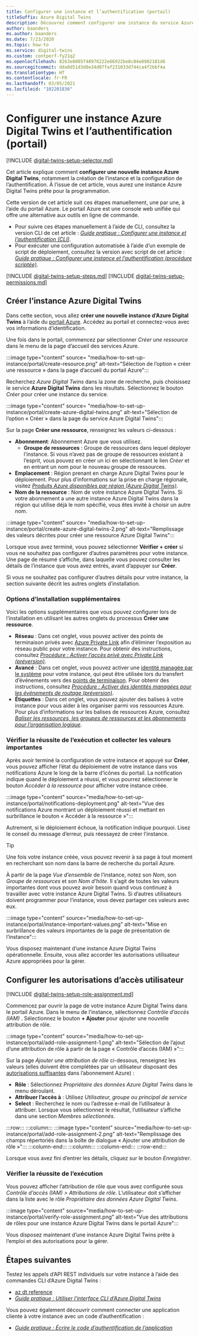 ```yaml
---
title: Configurer une instance et l’authentification (portail)
titleSuffix: Azure Digital Twins
description: Découvrez comment configurer une instance du service Azure Digital Twins à l’aide du portail Azure
author: baanders
ms.author: baanders
ms.date: 7/23/2020
ms.topic: how-to
ms.service: digital-twins
ms.custom: contperf-fy21q2
ms.openlocfilehash: 8263e0805f48976222e66922be8c04e0902101d6
ms.sourcegitcommit: dda0d51d3d0e34d07faf231033d744ca4f2bbf4a
ms.translationtype: HT
ms.contentlocale: fr-FR
ms.lasthandoff: 03/05/2021
ms.locfileid: "102201836"
---
```

# <a name="set-up-an-azure-digital-twins-instance-and-authentication-portal"></a>Configurer une instance Azure Digital Twins et l’authentification (portail)

[!INCLUDE [digital-twins-setup-selector.md](../../includes/digital-twins-setup-selector.md)]

Cet article explique comment **configurer une nouvelle instance Azure Digital Twins**, notamment la création de l’instance et la configuration de l’authentification. À l’issue de cet article, vous aurez une instance Azure Digital Twins prête pour la programmation.

Cette version de cet article suit ces étapes manuellement, une par une, à l’aide du portail Azure. Le portail Azure est une console web unifiée qui offre une alternative aux outils en ligne de commande.
* Pour suivre ces étapes manuellement à l’aide de CLI, consultez la version CLI de cet article : [*Guide pratique : Configurer une instance et l’authentification (CLI)*](how-to-set-up-instance-cli.md).
* Pour exécuter une configuration automatisée à l’aide d’un exemple de script de déploiement, consultez la version avec script de cet article : [*Guide pratique : Configurer une instance et l’authentification (procédure scriptée)*](how-to-set-up-instance-scripted.md).

[!INCLUDE [digital-twins-setup-steps.md](../../includes/digital-twins-setup-steps.md)]
[!INCLUDE [digital-twins-setup-permissions.md](../../includes/digital-twins-setup-permissions.md)]

## <a name="create-the-azure-digital-twins-instance"></a>Créer l’instance Azure Digital Twins

Dans cette section, vous allez **créer une nouvelle instance d’Azure Digital Twins** à l’aide du [portail Azure](https://ms.portal.azure.com/). Accédez au portail et connectez-vous avec vos informations d’identification.

Une fois dans le portail, commencez par sélectionner _Créer une ressource_ dans le menu de la page d’accueil des services Azure.

:::image type="content" source= "media/how-to-set-up-instance/portal/create-resource.png" alt-text="Sélection de l’option « créer une ressource » dans la page d’accueil du portail Azure":::

Recherchez *Azure Digital Twins* dans la zone de recherche, puis choisissez le service **Azure Digital Twins** dans les résultats. Sélectionnez le bouton _Créer_ pour créer une instance du service.

:::image type="content" source= "media/how-to-set-up-instance/portal/create-azure-digital-twins.png" alt-text="Sélection de l’option « Créer » dans la page du service Azure Digital Twins":::

Sur la page **Créer une ressource**, renseignez les valeurs ci-dessous :
* **Abonnement**: Abonnement Azure que vous utilisez.
  - **Groupe de ressources** : Groupe de ressources dans lequel déployer l’instance. Si vous n’avez pas de groupe de ressources existant à l’esprit, vous pouvez en créer un ici en sélectionnant le lien *Créer* et en entrant un nom pour le nouveau groupe de ressources.
* **Emplacement** : Région prenant en charge Azure Digital Twins pour le déploiement. Pour plus d’informations sur la prise en charge régionale, visitez [*Produits Azure disponibles par région (Azure Digital Twins)*](https://azure.microsoft.com/global-infrastructure/services/?products=digital-twins).
* **Nom de la ressource** : Nom de votre instance Azure Digital Twins. Si votre abonnement a une autre instance Azure Digital Twins dans la région qui utilise déjà le nom spécifié, vous êtes invité à choisir un autre nom.

:::image type="content" source= "media/how-to-set-up-instance/portal/create-azure-digital-twins-2.png" alt-text="Remplissage des valeurs décrites pour créer une ressource Azure Digital Twins":::

Lorsque vous avez terminé, vous pouvez sélectionner **Vérifier + créer** si vous ne souhaitez pas configurer d’autres paramètres pour votre instance. Une page de résumé s’affiche, dans laquelle vous pouvez consulter les détails de l’instance que vous avez entrés, avant d’appuyer sur **Créer**. 

Si vous ne souhaitez pas configurer d’autres détails pour votre instance, la section suivante décrit les autres onglets d’installation.

### <a name="additional-setup-options"></a>Options d’installation supplémentaires

Voici les options supplémentaires que vous pouvez configurer lors de l’installation en utilisant les autres onglets du processus **Créer une ressource**.

* **Réseau** : Dans cet onglet, vous pouvez activer des points de terminaison privés avec [Azure Private Link](../private-link/private-link-overview.md) afin d’éliminer l’exposition au réseau public pour votre instance. Pour obtenir des instructions, consultez [*Procédure : Activer l’accès privé avec Private Link (préversion)*](./how-to-enable-private-link-portal.md#add-a-private-endpoint-during-instance-creation).
* **Avancé** : Dans cet onglet, vous pouvez activer une [identité managée par le système](../active-directory/managed-identities-azure-resources/overview.md) pour votre instance, qui peut être utilisée lors du transfert d’événements vers des [points de terminaison](concepts-route-events.md). Pour obtenir des instructions, consultez [*Procédure : Activer des identités managées pour les événements de routage (préversion)*](./how-to-enable-managed-identities-portal.md#add-a-system-managed-identity-during-instance-creation).
* **Étiquettes** : Dans cet onglet, vous pouvez ajouter des balises à votre instance pour vous aider à les organiser parmi vos ressources Azure. Pour plus d’informations sur les balises de ressources Azure, consultez [*Baliser les ressources, les groupes de ressources et les abonnements pour l’organisation logique*](../azure-resource-manager/management/tag-resources.md).

### <a name="verify-success-and-collect-important-values"></a>Vérifier la réussite de l’exécution et collecter les valeurs importantes

Après avoir terminé la configuration de votre instance et appuyé sur **Créer**, vous pouvez afficher l’état du déploiement de votre instance dans vos notifications Azure le long de la barre d’icônes du portail. La notification indique quand le déploiement a réussi, et vous pourrez sélectionner le bouton _Accéder à la ressource_ pour afficher votre instance créée.

:::image type="content" source="media/how-to-set-up-instance/portal/notifications-deployment.png" alt-text="Vue des notifications Azure montrant un déploiement réussi et mettant en surbrillance le bouton « Accéder à la ressource »":::

Autrement, si le déploiement échoue, la notification indique pourquoi. Lisez le conseil du message d’erreur, puis réessayez de créer l’instance.

>[!TIP]
>Une fois votre instance créée, vous pouvez revenir à sa page à tout moment en recherchant son nom dans la barre de recherche du portail Azure.

À partir de la page *Vue d’ensemble* de l’instance, notez son *Nom*, son *Groupe de ressources* et son *Nom d’hôte*. Il s’agit de toutes les valeurs importantes dont vous pouvez avoir besoin quand vous continuez à travailler avec votre instance Azure Digital Twins. Si d’autres utilisateurs doivent programmer pour l’instance, vous devez partager ces valeurs avec eux.

:::image type="content" source="media/how-to-set-up-instance/portal/instance-important-values.png" alt-text="Mise en surbrillance des valeurs importantes de la page de présentation de l’instance":::

Vous disposez maintenant d’une instance Azure Digital Twins opérationnelle. Ensuite, vous allez accorder les autorisations utilisateur Azure appropriées pour la gérer.

## <a name="set-up-user-access-permissions"></a>Configurer les autorisations d’accès utilisateur

[!INCLUDE [digital-twins-setup-role-assignment.md](../../includes/digital-twins-setup-role-assignment.md)]

Commencez par ouvrir la page de votre instance Azure Digital Twins dans le portail Azure. Dans le menu de l’instance, sélectionnez *Contrôle d’accès (IAM)* . Sélectionnez le bouton **+ Ajouter** pour ajouter une nouvelle attribution de rôle.

:::image type="content" source="media/how-to-set-up-instance/portal/add-role-assignment-1.png" alt-text="Sélection de l’ajout d’une attribution de rôle à partir de la page « Contrôle d’accès (IAM) »":::

Sur la page *Ajouter une attribution de rôle* ci-dessous, renseignez les valeurs (elles doivent être complétées par un utilisateur disposant des [autorisations suffisantes](#prerequisites-permission-requirements) dans l’abonnement Azure) :
* **Rôle** : Sélectionnez *Propriétaire des données Azure Digital Twins* dans le menu déroulant.
* **Attribuer l’accès à** : Utilisez *Utilisateur, groupe ou principal de service*
* **Select** : Recherchez le nom ou l’adresse e-mail de l’utilisateur à attribuer. Lorsque vous sélectionnez le résultat, l’utilisateur s’affiche dans une section *Membres sélectionnés*.

:::row:::
    :::column:::
        :::image type="content" source="media/how-to-set-up-instance/portal/add-role-assignment-2.png" alt-text="Remplissage des champs répertoriés dans la boîte de dialogue « Ajouter une attribution de rôle »":::
    :::column-end:::
    :::column:::
    :::column-end:::
:::row-end:::

Lorsque vous avez fini d’entrer les détails, cliquez sur le bouton *Enregistrer*.

### <a name="verify-success"></a>Vérifier la réussite de l’exécution

Vous pouvez afficher l’attribution de rôle que vous avez configurée sous *Contrôle d’accès (IAM) > Attributions de rôle*. L’utilisateur doit s’afficher dans la liste avec le rôle *Propriétaire des données Azure Digital Twins*. 

:::image type="content" source="media/how-to-set-up-instance/portal/verify-role-assignment.png" alt-text="Vue des attributions de rôles pour une instance Azure Digital Twins dans le portail Azure":::

Vous disposez maintenant d’une instance Azure Digital Twins prête à l’emploi et des autorisations pour la gérer.

## <a name="next-steps"></a>Étapes suivantes

Testez les appels d’API REST individuels sur votre instance à l’aide des commandes CLI d’Azure Digital Twins : 
* [az dt reference](/cli/azure/ext/azure-iot/dt)
* [*Guide pratique : Utiliser l’interface CLI d’Azure Digital Twins*](how-to-use-cli.md)

Vous pouvez également découvrir comment connecter une application cliente à votre instance avec un code d’authentification :
* [*Guide pratique : Écrire le code d’authentification de l’application*](how-to-authenticate-client.md)
